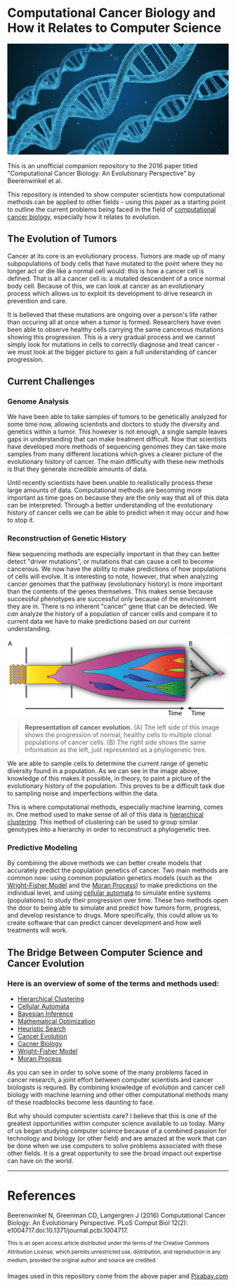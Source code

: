 # Computational Cancer Biology and How it Relates to Computer Science

![](dna.jpg)

This is an unofficial companion repository to the 2016 paper titled "Computational Cancer Biology: An Evolutionary Perspective" by Beerenwinkel et al. 

This repository is intended to show computer scientists how computational methods can be applied to other fields - using this paper as a starting point to outline the current problems being faced in the field of [computational cancer biology](https://en.wikipedia.org/wiki/Computational_biology#Cancer_computational_biology), especially how it relates to evolution.

## The Evolution of Tumors

Cancer at its core is an evolutionary process. Tumors are made up of many subpopulations of body cells that have mutated to the point where they no longer act or die like a normal cell would: this is how a cancer cell is defined. That is all a cancer cell is: a mutated descendent of a once normal body cell. Because of this, we can look at cancer as an evolutionary process which allows us to exploit its development to drive research in prevention and care.

It is believed that these mutations are ongoing over a person's life rather than occuring all at once when a tumor is formed. Researchers have even been able to observe healthy cells carrying the same cancerous mutations showing this progression. This is a very gradual process and we cannot simply look for mutations in cells to correctly diagnose and treat cancer - we must look at the bigger picture to gain a full understanding of cancer progression.
  
## Current Challenges

### Genome Analysis

We have been able to take samples of tumors to be genetically analyzed for some time now, allowing scientists and doctors to study the diversity and genetics within a tumor. This however is not enough, a single sample leaves gaps in understanding that can make treatment difficult. Now that scientists have developed more methods of sequencing genomes they can take more samples from many different locations which gives a clearer picture of the evolutionary history of cancer. The main difficulty with these new methods is that they generate incredible amounts of data.

Until recently scientists have been unable to realistically process these large amounts of data. Computational methods are becoming more important as time goes on because they are the only way that all of this data can be interpreted. Through a better understanding of the evolutionary history of cancer cells we can be able to predict when it may occur and how to stop it.

### Reconstruction of Genetic History

New sequencing methods are especially important in that they can better detect "driver mutations", or mutations that can cause a cell to become cancerous. We now have the ability to make predictions of how populations of cells will evolve. It is interesting to note, however, that when analyzing cancer genomes that the pathway (evolutionary history) is more important than the contents of the genes themselves. This makes sense because successful phenotypes are successful only because of the environment they are in. There is no inherent "cancer" gene that can be detected. We *can* analyze the history of a population of cancer cells and compare it to current data we have to make predictions based on our current understanding.

![Visualization of cancer evolution](neoplastic_transformation.jpg)
> **Representation of cancer evolution.** (A) The left side of this image shows the progression of normal, healthy cells to multiple clonal populations of cancer cells. (B) The right side shows the same information as the left, just represented as a phylogenetic tree.

We are able to sample cells to determine the current range of genetic diversity found in a population. As we can see in the image above, knowledge of this makes it possible, in theory, to paint a picture of the evolutionary history of the population. This proves to be a difficult task due to sampling noise and imperfections within the data. 

This is where computational methods, especially machine learning, comes in. One method used to make sense of all of this data is [hierarchical clustering](https://en.wikipedia.org/wiki/Hierarchical_clustering). This method of clustering can be used to group similar genotypes into a hierarchy in order to reconstruct a phylogenetic tree.

### Predictive Modeling

By combining the above methods we can better create models that accurately predict the population genetics of cancer. Two main methods are common now: using common population genetics models (such as the [Wright-Fisher Model](https://stephens999.github.io/fiveMinuteStats/wright_fisher_model.html) and the [Moran Process](https://en.wikipedia.org/wiki/Moran_process)) to make predictions on the individual level, and using [cellular automata](https://en.wikipedia.org/wiki/Cellular_automaton) to simulate entire systems (populations) to study their progression over time. These two methods open the door to being able to simulate and predict how tumors form, progress, and develop resistance to drugs. More specifically, this could allow us to create software that can predict cancer development and how well treatments will work.

## The Bridge Between Computer Science and Cancer Evolution

### Here is an overview of some of the terms and methods used:

- [Hierarchical Clustering](https://en.wikipedia.org/wiki/Hierarchical_clustering)
- [Cellular Automata](https://en.wikipedia.org/wiki/Cellular_automaton)
- [Bayesian Inference](https://seeing-theory.brown.edu/bayesian-inference/index.html)
- [Mathematical Optimization](https://en.wikipedia.org/wiki/Mathematical_optimization)
- [Heuristic Search](https://users.cs.cf.ac.uk/Dave.Marshall/AI2/node23.html)
- [Cancer Evolution](https://en.wikipedia.org/wiki/Somatic_evolution_in_cancer)
- [Cacner Biology](https://training.seer.cancer.gov/disease/)
- [Wright-Fisher Model](https://stephens999.github.io/fiveMinuteStats/wright_fisher_model.html)
- [Moran Process](https://en.wikipedia.org/wiki/Moran_process)

As you can see in order to solve some of the many problems faced in cancer research, a joint effort between computer scientists and cancer biologists is requred. By combining knowledge of evolution and cancer cell biology with machine learning and other other computational methods many of these roadblocks become less daunting to face.

But why should computer scientists care? I believe that this is one of the greatest opportunities within computer science available to us today. Many of us began studying computer science because of a combined passion for technology and biology (or other field) and are amazed at the work that can be done when we use computers to solve problems associated with these other fields. It is a great opportunity to see the broad impact out expertise can have on the world.

---

# References

Beerenwinkel N, Greenman CD, Langergren J (2016) Computational Cancer Biology: An Evolutionary Perspective. PLoS Comput Biol 12(2): e1004717.doi:10.1371/journal.pcbi.1004717.

<sup>This is an open access article distributed under the terms of the Creative Commons Attribution License, which permits unrestricted use, distribution, and reproduction in any medium, provided the original author and source are credited.</sup>

Images used in this repository come from the above paper and [Pixabay.com](https://pixabay.com/service/license/)
